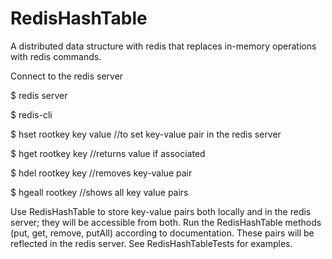 # RedisHashTable
A distributed data structure with redis that replaces in-memory operations with redis commands.

Connect to the redis server
  
  $ redis server
  
  $ redis-cli
  
  $ hset rootkey key value //to set key-value pair in the redis server
  
  $ hget rootkey key //returns value if associated
  
  $ hdel rootkey key //removes key-value pair
  
  $ hgeall rootkey //shows all key value pairs
 
 
Use RedisHashTable to store key-value pairs both locally and in the redis server; they will be accessible from both. 
Run the RedisHashTable methods (put, get, remove, putAll) according to documentation. These pairs will be reflected in the redis server. 
See RedisHashTableTests for examples.
  
